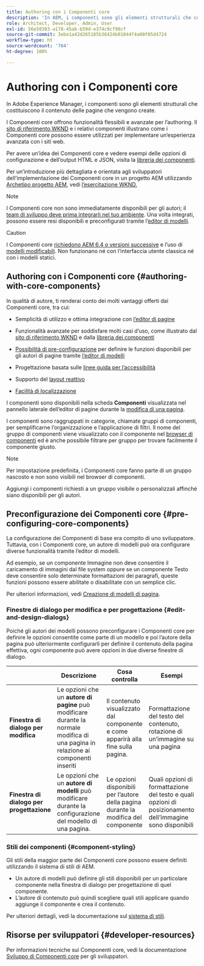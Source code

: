 ```yaml
---
title: Authoring con i Componenti core
description: 'In AEM, i componenti sono gli elementi strutturali che costituiscono il contenuto delle pagine che vengono create: i Componenti core offrono funzionalità flessibili e avanzate per l’authoring.'
role: Architect, Developer, Admin, User
exl-id: 56e58303-a178-45ab-b59d-e374c9cf90cf
source-git-commit: 3ebe1a42d265185b36424b01844f4a00f05d4724
workflow-type: ht
source-wordcount: '764'
ht-degree: 100%

---
```


# Authoring con i Componenti core

In Adobe Experience Manager, i componenti sono gli elementi strutturali che costituiscono il contenuto delle pagine che vengono create.

I Componenti core offrono funzionalità flessibili e avanzate per l’authoring. Il [sito di riferimento WKND](https://wknd.site) e i relativi componenti illustrano come i Componenti core possono essere utilizzati per implementare un’esperienza avanzata con i siti web.

Per avere un’idea dei Componenti core e vedere esempi delle opzioni di configurazione e dell’output HTML e JSON, visita la [libreria dei componenti](https://adobe.com/go/aem_cmp_library_it).

Per un’introduzione più dettagliata e orientata agli sviluppatori dell’implementazione dei Componenti core in un progetto AEM utilizzando [Archetipo progetto AEM](/help/developing/archetype/overview.md), vedi [l’esercitazione WKND.](https://docs.adobe.com/content/help/it-IT/experience-manager-learn/getting-started-wknd-tutorial-develop/overview.html)

>[!NOTE]
>
>I Componenti core non sono immediatamente disponibili per gli autori; il [team di sviluppo deve prima integrarli nel tuo ambiente](/help/get-started/using.md). Una volta integrati, possono essere resi disponibili e preconfigurati tramite l’[editor di modelli](https://docs.adobe.com/content/help/it-IT/experience-manager-cloud-service/sites/authoring/features/templates.html).

>[!CAUTION]
>
>I Componenti core [richiedono AEM 6.4 o versioni successive](/help/versions.md) e l’uso di [modelli modificabili](https://docs.adobe.com/content/help/it-IT/experience-manager-cloud-service/sites/authoring/features/templates.html). Non funzionano né con l’interfaccia utente classica né con i modelli statici.

## Authoring con i Componenti core {#authoring-with-core-components}

In qualità di autore, ti renderai conto dei molti vantaggi offerti dai Componenti core, tra cui:

* Semplicità di utilizzo e ottima integrazione con [l’editor di pagine](https://docs.adobe.com/content/help/it-IT/experience-manager-cloud-service/sites/authoring/fundamentals/editing-content.html)

* Funzionalità avanzate per soddisfare molti casi d’uso, come illustrato dal [sito di riferimento WKND](https://wknd.site) e dalla [libreria dei componenti](https://adobe.com/go/aem_cmp_library_it)

* [Possibilità di pre-configurazione](#pre-configuring-core-components) per definire le funzioni disponibili per gli autori di pagine tramite [l’editor di modelli](https://docs.adobe.com/content/help/it-IT/experience-manager-cloud-service/sites/authoring/features/templates.html)

* Progettazione basata sulle [linee guida per l’accessibilità](https://docs.adobe.com/content/help/it-IT/experience-manager-cloud-service/sites/authoring/fundamentals/accessible-content.html)

* Supporto del [layout reattivo](https://docs.adobe.com/content/help/it-IT/experience-manager-cloud-service/sites/authoring/features/responsive-layout.html)

* [Facilità di localizzazione](localization.md)

I componenti sono disponibili nella scheda **Componenti** visualizzata nel pannello laterale dell’editor di pagine durante la [modifica di una pagina](https://docs.adobe.com/content/help/it-IT/experience-manager-cloud-service/sites/authoring/fundamentals/editing-content.html).

I componenti sono raggruppati in categorie, chiamate gruppi di componenti, per semplificarne l’organizzazione e l’applicazione di filtri. Il nome del gruppo di componenti viene visualizzato con il componente nel [browser di componenti](https://docs.adobe.com/content/help/it-IT/experience-manager-cloud-service/sites/authoring/fundamentals/editing-content.html) ed è anche possibile filtrare per gruppo per trovare facilmente il componente giusto.

>[!NOTE]
>
>Per impostazione predefinita, i Componenti core fanno parte di un gruppo nascosto e non sono visibili nel browser di componenti.
>
>Aggiungi i componenti richiesti a un gruppo visibile o personalizzali affinché siano disponibili per gli autori.

## Preconfigurazione dei Componenti core {#pre-configuring-core-components}

La configurazione dei Componenti di base era compito di uno sviluppatore. Tuttavia, con i Componenti core, un autore di modelli può ora configurare diverse funzionalità tramite l’editor di modelli.

Ad esempio, se un componente Immagine non deve consentire il caricamento di immagini dal file system oppure se un componente Testo deve consentire solo determinate formattazioni dei paragrafi, queste funzioni possono essere abilitate o disabilitate con un semplice clic.

Per ulteriori informazioni, vedi [Creazione di modelli di pagina](https://docs.adobe.com/content/help/it-IT/experience-manager-cloud-service/sites/authoring/features/templates.html).

### Finestre di dialogo per modifica e per progettazione {#edit-and-design-dialogs}

Poiché gli autori dei modelli possono preconfigurare i Componenti core per definire le opzioni consentite come parte di un modello e poi l’autore della pagina può ulteriormente configurarli per definire il contenuto della pagina effettiva, ogni componente può avere opzioni in due diverse finestre di dialogo.

|  | Descrizione | Cosa controlla | Esempi |
|--- |--- |--- |--- |
| **Finestra di dialogo per modifica** | Le opzioni che un **autore di pagine** può modificare durante la normale modifica di una pagina in relazione ai componenti inseriti | Il contenuto visualizzato dal componente e come apparirà alla fine sulla pagina. | Formattazione del testo del contenuto, rotazione di un’immagine su una pagina |
| **Finestra di dialogo per progettazione** | Le opzioni che un **autore di modelli** può modificare durante la configurazione del modello di una pagina. | Le opzioni disponibili per l’autore della pagina durante la modifica del componente | Quali opzioni di formattazione del testo e quali opzioni di posizionamento dell’immagine sono disponibili |

### Stili dei componenti {#component-styling}

Gli stili della maggior parte dei Componenti core possono essere definiti utilizzando il sistema di stili di AEM.

* Un autore di modelli può definire gli stili disponibili per un particolare componente nella finestra di dialogo per progettazione di quel componente.
* L’autore di contenuto può quindi scegliere quali stili applicare quando aggiunge il componente e crea il contenuto.

Per ulteriori dettagli, vedi la documentazione sul [sistema di stili](https://docs.adobe.com/content/help/it-IT/experience-manager-cloud-service/sites/authoring/features/style-system.html).

## Risorse per sviluppatori {#developer-resources}

Per informazioni tecniche sui Componenti core, vedi la documentazione [Sviluppo di Componenti core](/help/developing/overview.md) per gli sviluppatori.
